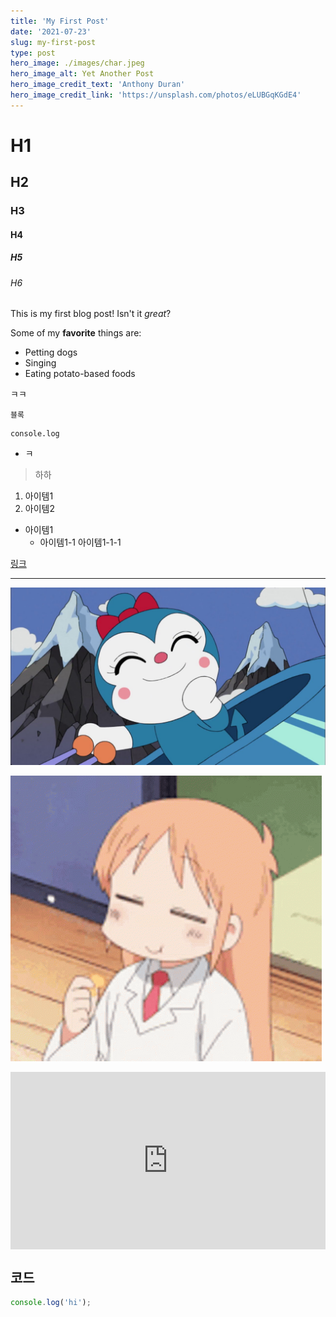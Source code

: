 ```yaml
---
title: 'My First Post'
date: '2021-07-23'
slug: my-first-post
type: post
hero_image: ./images/char.jpeg
hero_image_alt: Yet Another Post
hero_image_credit_text: 'Anthony Duran'
hero_image_credit_link: 'https://unsplash.com/photos/eLUBGqKGdE4'
---
```


# H1

## H2

### H3

#### H4

##### H5

###### H6

This is my first blog post! Isn't it _great_?

Some of my **favorite** things are:

- Petting dogs
- Singing
- Eating potato-based foods

ㅋㅋ

`블록`

```
console.log
```

- ㅋ

> 하하

1. 아이템1
2. 아이템2

- 아이템1
  - 아이템1-1
    아이템1-1-1

[링크](https://naver.com)

---

![이미지](./images/char.jpeg)

![Gif](./images/hakase.gif)

<div style="padding-top:56.25%;position:relative">
<iframe width="100%" height="100%" style="position:absolute;top:0;left:0;right:0;bottom:0;" src="https://www.youtube.com/embed/eEFVxI9lqjU?si=ukuMF108H_xw7cm8" title="YouTube video player" frameborder="0" allow="accelerometer; autoplay; clipboard-write; encrypted-media; gyroscope; picture-in-picture; web-share" allowfullscreen></iframe>
</div>

## 코드

```javascript
console.log('hi');
```
